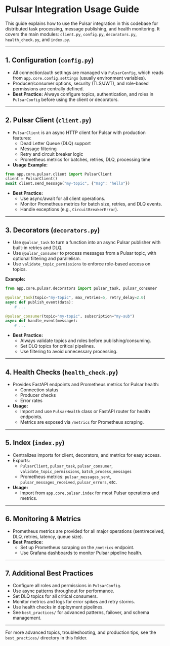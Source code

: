 # Pulsar Integration Usage Guide

This guide explains how to use the Pulsar integration in this codebase for distributed task processing, message publishing, and health monitoring. It covers the main modules: `client.py`, `config.py`, `decorators.py`, `health_check.py`, and `index.py`.

---

## 1. Configuration (`config.py`)

- All connection/auth settings are managed via `PulsarConfig`, which reads from `app.core.config.settings` (usually environment variables).
- Producer/consumer options, security (TLS/JWT), and role-based permissions are centrally defined.
- **Best Practice:** Always configure topics, authentication, and roles in `PulsarConfig` before using the client or decorators.

---

## 2. Pulsar Client (`client.py`)

- `PulsarClient` is an async HTTP client for Pulsar with production features:
  - Dead Letter Queue (DLQ) support
  - Message filtering
  - Retry and circuit breaker logic
  - Prometheus metrics for batches, retries, DLQ, processing time
- **Usage Example:**

```python
from app.core.pulsar.client import PulsarClient
client = PulsarClient()
await client.send_message("my-topic", {"msg": "hello"})
```

- **Best Practice:**
  - Use async/await for all client operations.
  - Monitor Prometheus metrics for batch size, retries, and DLQ events.
  - Handle exceptions (e.g., `CircuitBreakerError`).

---

## 3. Decorators (`decorators.py`)

- Use `@pulsar_task` to turn a function into an async Pulsar publisher with built-in retries and DLQ.
- Use `@pulsar_consumer` to process messages from a Pulsar topic, with optional filtering and parallelism.
- Use `validate_topic_permissions` to enforce role-based access on topics.

**Example:**
```python
from app.core.pulsar.decorators import pulsar_task, pulsar_consumer

@pulsar_task(topic="my-topic", max_retries=5, retry_delay=2.0)
async def publish_event(data):
    # ...

@pulsar_consumer(topic="my-topic", subscription="my-sub")
async def handle_event(message):
    # ...
```

- **Best Practice:**
  - Always validate topics and roles before publishing/consuming.
  - Set DLQ topics for critical pipelines.
  - Use filtering to avoid unnecessary processing.

---

## 4. Health Checks (`health_check.py`)

- Provides FastAPI endpoints and Prometheus metrics for Pulsar health:
  - Connection status
  - Producer checks
  - Error rates
- **Usage:**
  - Import and use `PulsarHealth` class or FastAPI router for health endpoints.
  - Metrics are exposed via `/metrics` for Prometheus scraping.

---

## 5. Index (`index.py`)

- Centralizes imports for client, decorators, and metrics for easy access.
- Exports:
  - `PulsarClient`, `pulsar_task`, `pulsar_consumer`, `validate_topic_permissions`, `batch_process_messages`
  - Prometheus metrics: `pulsar_messages_sent`, `pulsar_messages_received`, `pulsar_errors`, etc.
- **Usage:**
  - Import from `app.core.pulsar.index` for most Pulsar operations and metrics.

---

## 6. Monitoring & Metrics

- Prometheus metrics are provided for all major operations (sent/received, DLQ, retries, latency, queue size).
- **Best Practice:**
  - Set up Prometheus scraping on the `/metrics` endpoint.
  - Use Grafana dashboards to monitor Pulsar pipeline health.

---

## 7. Additional Best Practices

- Configure all roles and permissions in `PulsarConfig`.
- Use async patterns throughout for performance.
- Set DLQ topics for all critical consumers.
- Monitor metrics and logs for error spikes and retry storms.
- Use health checks in deployment pipelines.
- See `best_practices/` for advanced patterns, failover, and schema management.

---

For more advanced topics, troubleshooting, and production tips, see the `best_practices/` directory in this folder.
